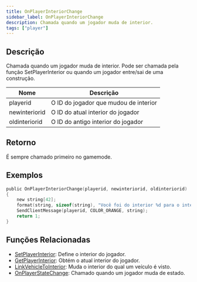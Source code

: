 ```yaml
---
title: OnPlayerInteriorChange
sidebar_label: OnPlayerInteriorChange
description: Chamada quando um jogador muda de interior.
tags: ["player"]
---
```


## Descrição

Chamada quando um jogador muda de interior. Pode ser chamada pela função SetPlayerInterior ou quando um jogador entre/sai de uma construção.

| Nome          | Descrição                             |
| ------------- | ------------------------------------- |
| playerid      | O ID do jogador que mudou de interior |
| newinteriorid | O ID do atual interior do jogador     |
| oldinteriorid | O ID do antigo interior do jogador    |

## Retorno

É sempre chamado primeiro no gamemode.

## Exemplos

```c
public OnPlayerInteriorChange(playerid, newinteriorid, oldinteriorid)
{
    new string[42];
    format(string, sizeof(string), "Você foi do interior %d para o interior %d!", oldinteriorid, newinteriorid);
    SendClientMessage(playerid, COLOR_ORANGE, string);
    return 1;
}
```

## Funções Relacionadas

- [SetPlayerInterior](../functions/SetPlayerInterior): Define o interior do jogador.
- [GetPlayerInterior](../functions/GetPlayerInterior): Obtém o atual interior do jogador.
- [LinkVehicleToInterior](../functions/LinkVehicleToInterior): Muda o interior do qual um veículo é visto.
- [OnPlayerStateChange](OnPlayerStateChange): Chamado quando um jogador muda de estado.
